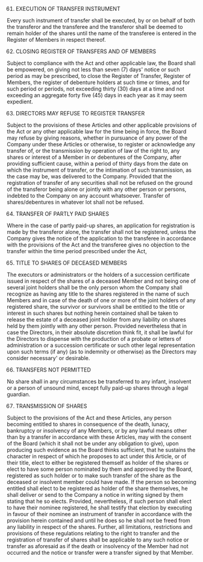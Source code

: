 61. EXECUTION OF TRANSFER INSTRUMENT

Every such instrument of transfer shall be executed, by or on behalf of both the transferor and the transferee and the transferor shall be deemed to remain holder of the shares until the name of the transferee is entered in the Register of Members in respect thereof.

62. CLOSING REGISTER OF TRANSFERS AND OF MEMBERS

Subject to compliance with the Act and other applicable law, the Board shall be empowered, on giving not less than seven (7) days' notice or such period as may be prescribed, to close the Register of Transfer, Register of Members, the register of debenture holders at such time or times, and for such period or periods, not exceeding thirty (30) days at a time and not exceeding an aggregate forty five (45) days in each year as it may seem expedient.

63. DIRECTORS MAY REFUSE TO REGISTER TRANSFER

Subject to the provisions of these Articles and other applicable provisions of the Act or any other applicable law for the time being in force, the Board may refuse by giving reasons, whether in pursuance of any power of the Company under these Articles or otherwise, to register or acknowledge any transfer of, or the transmission by operation of law of the right to, any shares or interest of a Member in or debentures of the Company, after providing sufficient cause, within a period of thirty days from the date on which the instrument of transfer, or the intimation of such transmission, as the case may be, was delivered to the Company. Provided that the registration of transfer of any securities shall not be refused on the ground of the transferor being alone or jointly with any other person or persons, indebted to the Company on any account whatsoever. Transfer of shares/debentures in whatever lot shall not be refused.

64. TRANSFER OF PARTLY PAID SHARES

Where in the case of partly paid-up shares, an application for registration is made by the transferor alone, the transfer shall not be registered, unless the Company gives the notice of the application to the transferee in accordance with the provisions of the Act and the transferee gives no objection to the transfer within the time period prescribed under the Act,

65. TITLE TO SHARES OF DECEASED MEMBERS

The executors or administrators or the holders of a succession certificate issued in respect of the shares of a deceased Member and not being one of several joint holders shall be the only person whom the Company shall recognize as having any title to the shares registered in the name of such Members and in case of the death of one or more of the joint holders of any registered share, the survivor or survivors shall be entitled to the title or interest in such shares but nothing herein contained shall be taken to release the estate of a deceased joint holder from any liability on shares held by them jointly with any other person. Provided nevertheless that in case the Directors, in their absolute discretion think fit, it shall be lawful for the Directors to dispense with the production of a probate or letters of administration or a succession certificate or such other legal representation upon such terms (if any) (as to indemnity or otherwise) as the Directors may consider necessary' or desirable.

66. TRANSFERS NOT PERMITTED

No share shall in any circumstances be transferred to any infant, insolvent or a person of unsound mind, except fully paid-up shares through a legal guardian.

67. TRANSMISSION OF SHARES

Subject to the provisions of the Act and these Articles, any person becoming entitled to shares in consequence of the death, lunacy, bankruptcy or insolvency of any Members, or by any lawful means other than by a transfer in accordance with these Articles, may with the consent of the Board (which it shall not be under any obligation to give), upon producing such evidence as the Board thinks sufficient, that he sustains the character in respect of which he proposes to act under this Article, or of their title, elect to either be registered themself as holder of the shares or elect to have some person nominated by them and approved by the Board, registered as such holder or to make such transfer of the share as the deceased or insolvent member could have made. If the person so becoming entitled shall elect to be registered as holder of the share themselves, he shall deliver or send to the Company a notice in writing signed by them stating that he so elects. Provided, nevertheless, if such person shall elect to have their nominee registered, he shall testify that election by executing in favour of their nominee an instrument of transfer in accordance with the provision herein contained and until he does so he shall not be freed from any liability in respect of the shares. Further, all limitations, restrictions and provisions of these regulations relating to the right to transfer and the registration of transfer of shares shall be applicable to any such notice or transfer as aforesaid as if the death or insolvency of the Member had not occurred and the notice or transfer were a transfer signed by that Member.